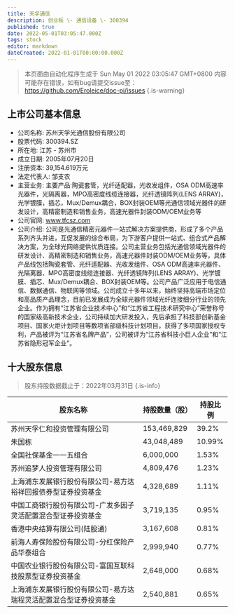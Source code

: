 ```yaml
---
title: 天孚通信
description: 创业板 \- 通信设备 \- 300394
published: true
date: 2022-05-01T03:05:47.000Z
tags: stock
editor: markdown
dateCreated: 2022-01-01T00:00:00.000Z
---
```


> 本页面由自动化程序生成于 Sun May 01 2022 03:05:47 GMT+0800
> 内容可能存在错误，如有bug请提交issue至：https://github.com/Eroleice/doc-pi/issues
{.is-warning}

## 上市公司基本信息
- 公司名称: 苏州天孚光通信股份有限公司
- 股票代码: 300394.SZ
- 所在地: 江苏 - 苏州市
- 成立日期: 2005年07月20日
- 注册资本: 39,154.619万元
- 法定代表人: 邹支农
- 主营业务: 主要产品:陶瓷套管，光纤适配器，光收发组件，OSA ODM高速率光器件，光隔离器，MPO高密度线缆连接器，光纤透镜阵列(LENS ARRAY)，光学镀膜，插芯，Mux/Demux耦合，BOX封装OEM等光通信领域光器件的研发设计，高精密制造和销售业务，高速光器件封装ODM/OEM业务等
- 公司官网: www.tfcsz.com
- 公司介绍: 公司是光通信精密元器件一站式解决方案提供商，形成了多个产品系列齐头并进，互促发展的综合布局，为下游客户提供一站式、组合式产品解决方案，为全球光网络提供优质连接。公司主营业务包括光通信领域光器件的研发设计、高精密制造和销售业务，高速光器件封装ODM/OEM业务等，具体产品线包括陶瓷套管、光纤适配器、光收发组件、OSA ODM高速率光器件、光隔离器、MPO高密度线缆连接器、光纤透镜阵列(LENS ARRAY)、光学镀膜、插芯、Mux/Demux耦合、BOX封装OEM等。公司产品广泛应用于电信通信、数据通信、物联网等领域。公司成立十多年以来，始终坚持高端市场定位和高品质产品理念，目前已发展成为全球光器件领域光纤连接细分行业的领先企业。作为拥有“江苏省企业技术中心”和“江苏省工程技术研究中心”荣誉称号的国家级高新技术企业，公司持续加大研发投入，先后承担了科技部创新基金项目、国家火炬计划项目等数项省部级科技计划项目，获得了多项国家授权专利，产品被评为“江苏省名牌产品”，公司被评为“江苏省科技小巨人企业”和“江苏省隐形冠军企业”。


## 十大股东信息
> 股东持股数据截止于：2022年03月31日
{.is-info}

| 股东名称 | 持股数量（股） | 持股比例 |
| --- | --- | --- |
| 苏州天孚仁和投资管理有限公司 | 153,469,829 | 39.2% |
| 朱国栋 | 43,048,489 | 10.99% |
| 全国社保基金一一五组合 | 6,000,000 | 1.53% |
| 苏州追梦人投资管理有限公司 | 4,809,476 | 1.23% |
| 上海浦东发展银行股份有限公司-易方达裕祥回报债券型证券投资基金 | 4,328,689 | 1.11% |
| 中国工商银行股份有限公司-广发多因子灵活配置混合型证券投资基金 | 3,719,135 | 0.95% |
| 香港中央结算有限公司(陆股通) | 3,167,608 | 0.81% |
| 前海人寿保险股份有限公司-分红保险产品华泰组合 | 2,999,940 | 0.77% |
| 中国农业银行股份有限公司-富国互联科技股票型证券投资基金 | 2,648,000 | 0.68% |
| 上海浦东发展银行股份有限公司-易方达瑞程灵活配置混合型证券投资基金 | 2,540,881 | 0.65% |




